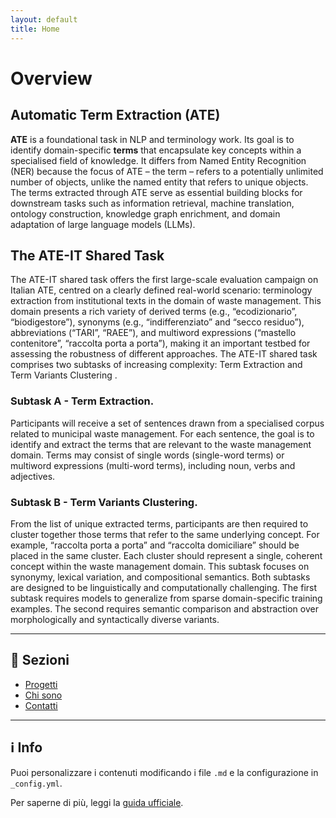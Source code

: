 ```yaml
---
layout: default
title: Home
---
```


# Overview

## Automatic Term Extraction (ATE)

**ATE** is a foundational task in NLP and terminology work. Its goal is to identify domain-specific **terms** that encapsulate key concepts within a specialised field of knowledge. It differs from Named Entity Recognition (NER) because the focus of ATE – the term – refers to a potentially unlimited number of objects, unlike the named entity that refers to unique objects. The terms extracted through ATE serve as essential building blocks for downstream tasks such as information retrieval, machine translation, ontology construction, knowledge graph enrichment, and domain adaptation of large language models (LLMs).

## The ATE-IT Shared Task

The ATE-IT shared task offers the first large-scale evaluation campaign on Italian ATE, centred on a clearly defined real-world scenario: terminology extraction from institutional texts in the domain of waste management. This domain presents a rich variety of derived terms (e.g., “ecodizionario”, “biodigestore”), synonyms (e.g., “indifferenziato” and “secco residuo”), abbreviations (“TARI”, “RAEE”), and multiword expressions (“mastello contenitore”, “raccolta porta a porta”), making it an important testbed for assessing the robustness of different approaches.
The ATE-IT shared task comprises two subtasks of increasing complexity: Term Extraction and Term Variants Clustering   .

### Subtask A - Term Extraction.

Participants will receive a set of sentences drawn from a specialised corpus related to municipal waste management. For each sentence, the goal is to identify and extract the terms that are relevant to the waste management domain. Terms may consist of single words (single-word terms) or multiword expressions (multi-word terms), including noun, verbs and adjectives.

### Subtask B - Term Variants Clustering.

From the list of unique extracted terms, participants are then required to cluster together those terms that refer to the same underlying concept. For example, “raccolta porta a porta” and “raccolta domiciliare” should be placed in the same cluster. Each cluster should represent a single, coherent concept within the waste management domain. This subtask focuses on synonymy, lexical variation, and compositional semantics.
Both subtasks are designed to be linguistically and computationally challenging. The first subtask requires models to generalize from sparse domain-specific training examples. The second requires semantic comparison and abstraction over morphologically and syntactically diverse variants.

---

## 📂 Sezioni
- [Progetti](projects.md)
- [Chi sono](about.md)
- [Contatti](contact.md)

---

## ℹ️ Info
Puoi personalizzare i contenuti modificando i file `.md` e la configurazione in `_config.yml`.

Per saperne di più, leggi la [guida ufficiale](https://docs.github.com/it/pages).
